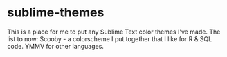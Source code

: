 sublime-themes
==============

This is a place for me to put any Sublime Text color themes I've made.
The list to now:
Scooby - a colorscheme I put together that I like for R & SQL code. YMMV for other languages.
